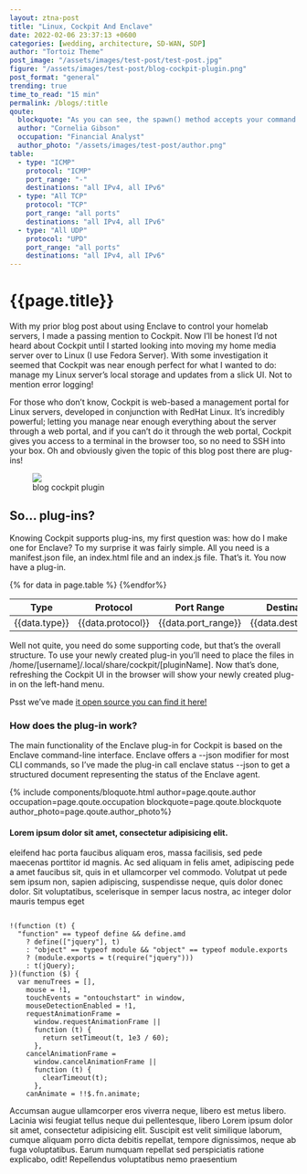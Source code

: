 ```yaml
---
layout: ztna-post
title: "Linux, Cockpit And Enclave"
date: 2022-02-06 23:37:13 +0600
categories: [wedding, architecture, SD-WAN, SDP]
author: "Tortoiz Theme"
post_image: "/assets/images/test-post/test-post.jpg"
figure: "/assets/images/test-post/blog-cockpit-plugin.png"
post_format: "general"
trending: true
time_to_read: "15 min"
permalink: /blogs/:title
qoute:
  blockquote: "As you can see, the spawn() method accepts your command as an array of strings. From here it will return any output as a string. The command enclave status --json writes JSON to stdout so that gives us easy access to the data, which is easily parsed into JS Object and can then be manipulated as you’d expect."
  author: "Cornelia Gibson"
  occupation: "Financial Analyst"
  author_photo: "/assets/images/test-post/author.png"
table:
  - type: "ICMP"
    protocol: "ICMP"
    port_range: "-"
    destinations: "all IPv4, all IPv6"
  - type: "All TCP"
    protocol: "TCP"
    port_range: "all ports"
    destinations: "all IPv4, all IPv6"
  - type: "All UDP"
    protocol: "UPD"
    port_range: "all ports"
    destinations: "all IPv4, all IPv6"
---
```


<h1>{{page.title}}</h1>
<p>With my prior blog post about using Enclave to control your homelab servers, I made a passing mention to Cockpit. Now I’ll be honest I’d not heard about Cockpit until I started looking into moving my home media server over to Linux (I use Fedora Server). With some investigation it seemed that Cockpit was near enough perfect for what I wanted to do: manage my Linux server’s local storage and updates from a slick UI. Not to mention error logging!</p>

<p>For those who don’t know, Cockpit is web-based a management portal for Linux servers, developed in conjunction with RedHat Linux. It’s incredibly powerful; letting you manage near enough everything about the server through a web portal, and if you can’t do it through the web portal, Cockpit gives you access to a terminal in the browser too, so no need to SSH into your box. Oh and obviously given the topic of this blog post there are plug-ins! </p>

<figure> 
<img src="{{page.figure}}">
<figcaption> blog cockpit plugin</figcaption>
</figure>

<h2>So… plug-ins?</h2> 
<p> Knowing Cockpit supports plug-ins, my first question was: how do I make one for Enclave? To my surprise it was fairly simple. All you need is a manifest.json file, an index.html file and an index.js file. That’s it. You now have a plug-in.</p>
 
  <table>
    <thead>
      <tr>
        <th scope="col">Type</th>
        <th scope="col">Protocol</th>
        <th scope="col">Port Range</th>
        <th scope="col">Destinations</th>
      </tr>
    </thead>
    <tbody>
      {% for data in page.table %}
        <tr>
          <td>{{data.type}}</td>
          <td>{{data.protocol}}</td>
          <td>{{data.port_range}}</td>
          <td>{{data.destinations}}</td>
        </tr>
      {%endfor%}
    </tbody>
  </table>

<p>Well not quite, you need do some supporting code, but that’s the overall structure. To use your newly created plug-in you’ll need to place the files in /home/[username]/.local/share/cockpit/[pluginName]. Now that’s done, refreshing the Cockpit UI in the browser will show your newly created plug-in on the left-hand menu.</p>

<p>Psst we’ve made <a href="#">it open source you can find it here! </a> </p>

<h3>How does the plug-in work?</h3>

<p>The main functionality of the Enclave plug-in for Cockpit is based on the Enclave command-line interface. Enclave offers a --json modifier for most CLI commands, so I’ve made the plug-in call enclave status --json to get a structured document representing the status of the Enclave agent.</p>

{% include components/bloquote.html author=page.qoute.author occupation=page.qoute.occupation blockquote=page.qoute.blockquote author_photo=page.qoute.author_photo%}

<h4>Lorem ipsum dolor sit amet, consectetur adipisicing elit.</h4>
<p>eleifend hac porta faucibus aliquam eros, massa facilisis, sed pede maecenas porttitor id magnis. Ac sed aliquam in felis amet, adipiscing pede a amet faucibus sit, quis in et ullamcorper vel commodo. Volutpat ut pede sem ipsum non, sapien adipiscing, suspendisse neque, quis dolor donec dolor. Sit voluptatibus, scelerisque in semper lacus nostra, ac integer dolor mauris tempus eget</p>

<pre><code>
!(function (t) {
  "function" == typeof define && define.amd
    ? define(["jquery"], t)
    : "object" == typeof module && "object" == typeof module.exports
    ? (module.exports = t(require("jquery")))
    : t(jQuery);
})(function ($) {
  var menuTrees = [],
    mouse = !1,
    touchEvents = "ontouchstart" in window,
    mouseDetectionEnabled = !1,
    requestAnimationFrame =
      window.requestAnimationFrame ||
      function (t) {
        return setTimeout(t, 1e3 / 60);
      },
    cancelAnimationFrame =
      window.cancelAnimationFrame ||
      function (t) {
        clearTimeout(t);
      },
    canAnimate = !!$.fn.animate;
</code></pre>

<p>Accumsan augue ullamcorper eros viverra neque, libero est metus libero. Lacinia wisi feugiat tellus neque dui pellentesque, libero Lorem ipsum dolor sit amet, consectetur adipisicing elit. Suscipit est velit similique laborum, cumque aliquam porro dicta debitis repellat, tempore dignissimos, neque ab fuga voluptatibus. Earum numquam repellat sed perspiciatis ratione explicabo, odit! Repellendus voluptatibus nemo praesentium</p>
